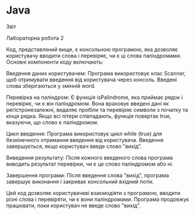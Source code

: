 # Java

Звіт 

Лабораторна робота 2

Код, представлений вище, є консольною програмою, яка дозволяє користувачу вводити слова і перевіряє, чи є ці слова паліндромами. Основні компоненти коду включають:

Введення даних користувачем: Програма використовує клас Scanner, щоб отримувати введення від користувача через консоль. Введені слова зберігаються у змінній word.

Перевірка на паліндром: Є функція isPalindrome, яка приймає рядок і перевіряє, чи є він паліндромом. Вона враховує введені дані як регістронезалежні, видаляє пробіли та перевіряє символи з початку та кінця рядка. Якщо всі літери співпадають, функція повертає true, вказуючи, що слово є паліндромом.

Цикл введення: Програма використовує цикл while (true) для безкінечного отримання введення від користувача. Введення завершується, якщо користувач введе слово "вихід".

Виведення результату: Після кожного введеного слова програма виводить результат перевірки, чи є це слово паліндромом або ні.

Завершення програми: Після введення слова "вихід", програма завершує виконання і закриває консольний вхідний потік.

Цей код дозволяє користувачеві взаємодіяти з програмою, вводити різні слова і перевіряти, чи є вони паліндромами. Програма продовжує працювати, поки користувач не введе слово "вихід".
